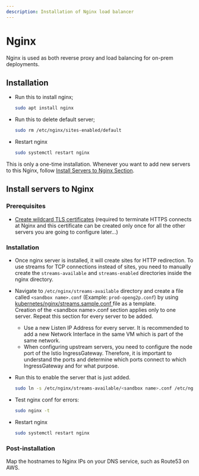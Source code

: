 ```yaml
---
description: Installation of Nginx load balancer
---
```


# Nginx

Nginx is used as both reverse proxy and load balancing for on-prem deployments.

## Installation

*   Run this to install nginx;

    ```bash
    sudo apt install nginx
    ```
*   Run this to delete default server;

    ```bash
    sudo rm /etc/nginx/sites-enabled/default
    ```
*   Restart nginx

    ```bash
    sudo systemctl restart nginx
    ```

This is only a one-time installation. Whenever you want to add new servers to this Nginx, follow [Install Servers to Nginx Section](nginx.md#install-servers-to-nginx).

## Install servers to Nginx

### Prerequisites

* [Create wildcard TLS certificates](../../deployment-guide/ssl-certificates-using-letsencrypt.md) (required to terminate HTTPS connects at Nginx and this certificate can be created only once for all the other servers you are going to configure later...)

### Installation

* Once nginx server is installed, it will create sites for HTTP redirection. To use streams for TCP connections instead of sites, you need to manually create the `streams-available` and `streams-enabled` directories inside the nginx directory.
* Navigate to `/etc/nginx/streams-available` directory and create a file called `<sandbox name>.conf` (Example: `prod-openg2p.conf`) by using [kubernetes/nginx/streams.sample.conf ](https://github.com/OpenG2P/openg2p-deployment/blob/main/kubernetes/nginx/streams.sample.conf)file as a template.\
  Creation of the \<sandbox name>.conf section applies only to one server. Repeat this section for every server to be added.
  * Use a new Listen IP Address for every server. It is recommended to add a new Network Interface in the same VM which is part of the same network.
  * When configuring upstream servers, you need to configure the node port of the Istio IngressGateway. Therefore, it is important to understand the ports and determine which ports connect to which IngressGateway and for what purpose.
*   Run this to enable the server that is just added.

    ```bash
    sudo ln -s /etc/nginx/streams-available/<sandbox name>.conf /etc/nginx/streams-enabled/
    ```
*   Test nginx conf for errors:

    ```bash
    sudo nginx -t
    ```
*   Restart nginx

    ```bash
    sudo systemctl restart nginx
    ```

### Post-installation

Map the hostnames to Nginx IPs on your DNS service, such as Route53 on AWS.
